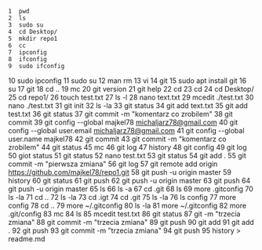     1  pwd
    2  ls
    3  sudo su
    4  cd Desktop/
    5  mkdir repo1
    6  cc
    7  ipconfig
    8  ifconfig
    9  sudo ifconfig
   10  sudo ipconfig
   11  sudo su
   12  man rm
   13  vi
   14  git
   15  sudo apt install git
   16  su
   17  git
   18  cd ..
   19  mc
   20  git version
   21  git help
   22  cd
   23  cd 
   24  cd Desktop/
   25  cd repo1/
   26  touch test.txt
   27  ls -l
   28  nano text.txt
   29  mcedit ./test.txt 
   30  nano ./test.txt 
   31  git init
   32  ls -la
   33  git status
   34  git add text.txt
   35  git add test.txt 
   36  git status
   37  git commit -m "komentarz co zrobilem"
   38  git commit
   39  git config --global majkel78 michaljarz78@gmail.com
   40  git config --global user.email michaljarz78@gmail.com
   41  git config --global user.name majkel78
   42  git commit
   43  git commit -m "komentarz co zrobilem"
   44  git status
   45  mc
   46  git log
   47  history
   48  git config
   49  git log
   50  giot status
   51  git status
   52  nano test.txt 
   53  git status
   54  git add .
   55  git commit -m "pierwsza zmiana"
   56  git log
   57  git remote add origin https://github.com/majkel78/repo1.git
   58  git push -u origin master
   59  history
   60  git status
   61  git push 
   62  git push -u origin master
   63  git push
   64  git push -u origin master
   65  ls
   66  ls -a
   67  cd .git
   68  ls
   69  more .gitconfig
   70  ls -la
   71  cd ..
   72  ls -la
   73  cd .igt
   74  cd .git
   75  ls -la
   76  ls config
   77  more config
   78  cd ..
   79  more ~/.gitconfig 
   80  ls -la
   81  more ~/.gitconfig 
   82  more .git/config 
   83  mc
   84  ls
   85  mcedit test.txt
   86  git status
   87  git -m "trzecia zmiana"
   88  git commit -m "trzecia zmiana"
   89  git push
   90  git add
   91  git add .
   92  git push
   93  git commit -m "trzecia zmiana"
   94  git push
   95  history > readme.md
